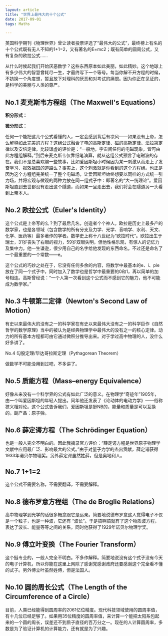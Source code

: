 ```yaml
---
layout: article
title: "世界上最伟大的十个公式"
date: 2017-09-01
tags: Maths

---
```


英国科学期刊《物理世界》曾让读者投票评选了“最伟大的公式”，最终榜上有名的十个公式既有无人不知的1+1=2，又有著名的E=mc2；既有简单的圆周公式，又有复杂的欧拉公式……

从什么时候起我们开始厌恶数学？这些东西原本如此美丽，如此精妙。这个地球上有多少伟大的智慧曾耗尽一生，才最终写下一个等号。每当你解不开方程的时候，不妨换一个角度想，暂且放下对理科的厌恶和对考试的痛恨。因为你正在见证的，是科学的美丽与人类的尊严。

## No.1 麦克斯韦方程组（The Maxwell's Equations）

**积分形式：**

**微分形式：**

任何一个能把这几个公式看懂的人，一定会感到背后有凉风——如果没有上帝，怎么解释如此完美的方程？这组公式融合了电的高斯定律、磁的高斯定律、法拉第定律以及安培定律。比较谦虚的评价是：“一般地，宇宙间任何的电磁现象，皆可由此方程组解释。”到后来麦克斯韦仅靠纸笔演算，就从这组公式预言了电磁波的存在。我们不是总喜欢编一些故事，比如爱因斯坦小时候因为某一刺激从而走上了发奋学习、报效祖国的道路么？事实上，这个刺激就是你看到的这个方程组。也正是因为这个方程组完美统一了整个电磁场，让爱因斯坦始终想要以同样的方式统一引力场，并将宏观与微观的两种力放在同一组式子中：即著名的“大一统理论”。爱因斯坦直到去世都没有走出这个隧道，而如果一旦走出去，我们将会在隧道另一头看到上帝本人。

## No.2 欧拉公式（Euler's Identity）

这个公式是上帝写的么？到了最后几名，创造者个个神人。欧拉是历史上最多产的数学家，也是各领域（包含数学的所有分支及力学、光学、音响学、水利、天文、化学、医药等）最多著作的学者。数学史上称十八世纪为“欧拉时代”。欧拉出生于瑞士，31岁丧失了右眼的视力，59岁双眼失明，但他性格乐观，有惊人的记忆力及集中力。他一生谦逊，很少用自己的名字给他发现的东西命名。不过还是命名了一个最重要的一个常数——e。

这个公式的巧妙之处在于，它没有任何多余的内容，将数学中最基本的e、i、pie放在了同一个式子中，同时加入了数学也是哲学中最重要的0和1，再以简单的加号相连。高斯曾经说：“一个人第一次看到这个公式而不感到它的魅力，他不可能成为数学家。”

## No.3 牛顿第二定律（Newton's Second Law of Motion）

有史以来最伟大的没有之一的科学家在有史以来最伟大没有之一的科学巨作《自然哲学的数学原理》当中的被认为是经典物理学中最伟大的没有之一的核心定律。动力的所有基本方程都可由它通过微积分推导出来。对于学过高中物理的人，没什么好多讲了。

No.4 勾股定理/毕达哥拉斯定理（Pythagorean Theorem）

做数学不可能没用到过吧，不多讲了。

## No.5 质能方程（Mass–energy Equivalence）

好像从来没有一个科学界的公式有如此广泛的意义。在物理学“奇迹年”1905年，由一个叫爱因斯坦的年轻人提出。同年他还发表了《论动体的电动力学》——俗称狭义相对论。这个公式告诉我们，爱因斯坦是挺NB的，能量和质量是可以互换的。副产品：原子弹。

## No.6 薛定谔方程（The Schrödinger Equation）

也是一般人完全不明白的。因此我摘录官方评价：“薛定谔方程是世界原子物理学文献中应用最广泛、影响最大的公式。”由于对量子力学的杰出贡献，薛定谔获得1933年诺贝尔物理奖。另外薛定谔虽然姓薛，但是奥地利人。

## No.7 1+1=2

这个公式不需要名称，不需要翻译，不需要解释。

## No.8 德布罗意方程组（The de Broglie Relations）

高中物理学到光学的话很多概念跟它是远亲。简要地说德布罗意这人觉得电子不仅是一个粒子，也是一种波，它还有 “波长”。于是搞啊搞就有了这个物质波方程，表达了波长、能量等等之间的关系。同时他获得了1929年诺贝尔物理学奖。

## No.9 傅立叶变换（The Fourier Transform）

这个挺专业的，一般人完全不明白。不多作解释。简要地说没有这个式子没有今天的电子计算机，所以你能在这里上网除了感谢党感谢政府还要感谢这个完全看不懂的式子。另外傅立叶虽然姓傅，但是法国人。

## No.10 圆的周长公式（The Length of the Circumference of a Circle）

目前，人类已经能得到圆周率的2061亿位精度。现代科技领域使用的圆周率值，有十几位已经足够了。如果用35位精度的圆周率值，来计算一个能把太阳系包起来的一个圆的周长，误差还不到质子直径的百万分之一。现在的人计算圆周率，多数是为了验证计算机的计算能力，还有就是为了兴趣。
